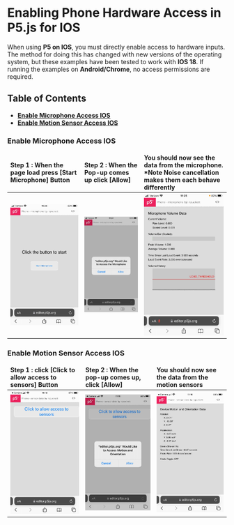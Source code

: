 # Enabling Phone Hardware Access in P5.js for IOS
When using **P5 on IOS**, you must directly enable access to hardware inputs. The method for doing this has changed with new versions of the operating system, but these examples have been tested to work with **IOS 18**. 
If running the examples on **Android/Chrome**, no access permissions are required.
<style>
table {
    border-collapse: collapse;
}
td, th {
    border: none;
}
</style>

## Table of Contents
- [**Enable Microphone Access IOS**](#enable-microphone-access-ios)
- [**Enable Motion Sensor Access IOS**](#enable-motion-sensor-access-ios)

### Enable Microphone Access IOS

**Step 1** : When the page load press **[Start Microphone]** Button | **Step 2** : When the Pop-up comes up click **[Allow]** | You should now see the data from the microphone. *Note Noise cancellation makes them each behave differently
:--- | :--- | :---
![](../images/microphone_1.jpg) | ![](../images/microphone_2.jpg) | ![](../images/microphone_3.jpg)

### Enable Motion Sensor Access IOS

**Step 1** : click **[Click to allow access to sensors]** Button | **Step 2** : When the pop-up comes up, click **[Allow]** | You should now see the data from the motion sensors
:--- | :--- | :---
![](../images/motion_1.jpg) | ![](../images/motion_2.jpg) | ![](../images/motion_3.jpg)